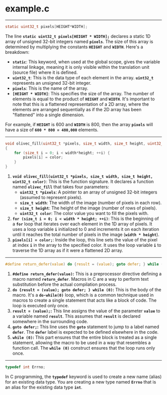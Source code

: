 # example.c

---

```c
static uint32_t pixels[HEIGHT*WIDTH];
```

The line **`static uint32_t pixels[HEIGHT * WIDTH];`** declares a static 1D array of unsigned 32-bit integers named **`pixels`**. The size of this array is determined by multiplying the constants **`HEIGHT`** and **`WIDTH`**. Here's a breakdown:

- **`static`**: This keyword, when used at the global scope, gives the variable internal linkage, meaning it is only visible within the translation unit (source file) where it is defined.
- **`uint32_t`**: This is the data type of each element in the array. **`uint32_t`** represents an unsigned 32-bit integer.
- **`pixels`**: This is the name of the array.
- **`[HEIGHT * WIDTH]`**: This specifies the size of the array. The number of elements is equal to the product of **`HEIGHT`** and **`WIDTH`**. It's important to note that this is a flattened representation of a 2D array, where the elements are arranged sequentially as if the 2D array has been "flattened" into a single dimension.

For example, if **`HEIGHT`** is 600 and **`WIDTH`** is 800, then the array **`pixels`** will have a size of **`600 * 800 = 480,000`** elements.

---

```c
void olivec_fill(uint32_t *pixels, size_t width, size_t height, uint32_t color)
{
    for (size_t i = 0; i < width*height; ++i) {
        pixels[i] = color;
    }
}
```

1. **`void olivec_fill(uint32_t *pixels, size_t width, size_t height, uint32_t color)`**: This is the function signature. It declares a function named **`olivec_fill`** that takes four parameters:
    - **`uint32_t *pixels`**: A pointer to an array of unsigned 32-bit integers (assumed to represent pixels).
    - **`size_t width`**: The width of the image (number of pixels in each row).
    - **`size_t height`**: The height of the image (number of rows of pixels).
    - **`uint32_t color`**: The color value you want to fill the pixels with.
2. **`for (size_t i = 0; i < width * height; ++i)`**: This is the beginning of a **`for`** loop that iterates over each element in the 1D array of pixels. It uses a loop variable **`i`** initialized to 0 and increments it on each iteration until it reaches the total number of pixels in the image (**`width * height`**).
3. **`pixels[i] = color;`**: Inside the loop, this line sets the value of the pixel at index **`i`** in the array to the specified color. It uses the loop variable **`i`** to traverse the 1D array as if it were a flattened 2D array.

---

```c
#define return_defer(value) do {result = (value); goto defer; } while (0)
```

1. **`#define return_defer(value)`:** This is a preprocessor directive defining a macro named **`return_defer`**. Macros in C are a way to perform text substitution before the actual compilation process.
2. **`do {result = (value); goto defer; } while (0)`:** This is the body of the macro. It's a **`do-while(0)`** loop, which is a common technique used in macros to create a single statement that acts like a block of code. The loop is executed only once.
3. **`result = (value);`:** This line assigns the value of the parameter **`value`** to a variable named **`result`**. This assumes that **`result`** is declared somewhere in the surrounding code.
4. **`goto defer;`:** This line uses the **`goto`** statement to jump to a label named **`defer`**. The **`defer`** label is expected to be defined elsewhere in the code.
5. **`while (0)`:** This part ensures that the entire block is treated as a single statement, allowing the macro to be used in a way that resembles a function call. The **`while (0)`** construct ensures that the loop runs only once.

---

```c
typedef int Errno;
```

In C programming, the **`typedef`** keyword is used to create a new name (alias) for an existing data type. You are creating a new type named **`Errno`** that is an alias for the existing data type **`int`**.